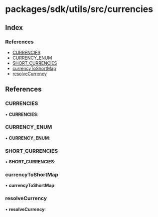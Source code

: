 # packages/sdk/utils/src/currencies

## Index

### References

* [CURRENCIES](_packages_sdk_utils_src_currencies_.md#currencies)
* [CURRENCY\_ENUM](_packages_sdk_utils_src_currencies_.md#currency_enum)
* [SHORT\_CURRENCIES](_packages_sdk_utils_src_currencies_.md#short_currencies)
* [currencyToShortMap](_packages_sdk_utils_src_currencies_.md#currencytoshortmap)
* [resolveCurrency](_packages_sdk_utils_src_currencies_.md#resolvecurrency)

## References

### CURRENCIES

• **CURRENCIES**:

### CURRENCY\_ENUM

• **CURRENCY\_ENUM**:

### SHORT\_CURRENCIES

• **SHORT\_CURRENCIES**:

### currencyToShortMap

• **currencyToShortMap**:

### resolveCurrency

• **resolveCurrency**:

